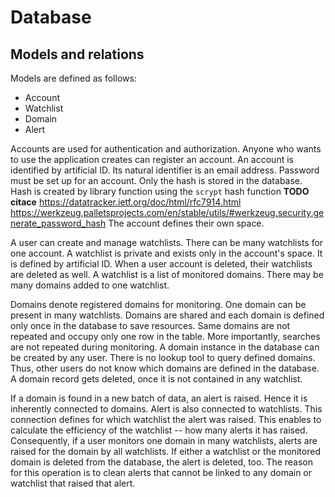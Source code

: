 # Database

## Models and relations

Models are defined as follows:
- Account
- Watchlist
- Domain
- Alert

Accounts are used for authentication and authorization.
Anyone who wants to use the application creates can register an account.
An account is identified by artificial ID.
Its natural identifier is an email address.
Password must be set up for an account.
Only the hash is stored in the database.
Hash is created by library function using the `scrypt` hash function
**TODO citace**
https://datatracker.ietf.org/doc/html/rfc7914.html
https://werkzeug.palletsprojects.com/en/stable/utils/#werkzeug.security.generate_password_hash
The account defines their own space.

A user can create and manage watchlists.
There can be many watchlists for one account.
A watchlist is private and exists only in the account's space.
It is defined by artificial ID.
When a user account is deleted, their watchlists are deleted as well.
A watchlist is a list of monitored domains.
There may be many domains added to one watchlist.

Domains denote registered domains for monitoring.
One domain can be present in many watchlists.
Domains are shared and each domain is defined only once in the database to save resources.
Same domains are not repeated and occupy only one row in the table.
More importantly, searches are not repeated during monitoring. 
A domain instance in the database can be created by any user.
There is no lookup tool to query defined domains.
Thus, other users do not know which domains are defined in the database.
A domain record gets deleted, once it is not contained in any watchlist.

If a domain is found in a new batch of data, an alert is raised.
Hence it is inherently connected to domains.
Alert is also connected to watchlists.
This connection defines for which watchlist the alert was raised.
This enables to calculate the efficiency of the watchlist -- how many alerts it has raised.
Consequently, if a user monitors one domain in many watchlists, alerts are raised for the domain by all watchlists.
If either a watchlist or the monitored domain is deleted from the database, the alert is deleted, too.
The reason for this operation is to clean alerts that cannot be linked to any domain or watchlist that raised that alert.

